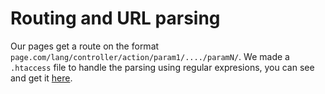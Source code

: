 # Routing and URL parsing

Our pages get a route on the format `page.com/lang/controller/action/param1/..../paramN/`.
We made a `.htaccess` file to handle the parsing using regular expresions, you can see and
get it [here](google.com).


